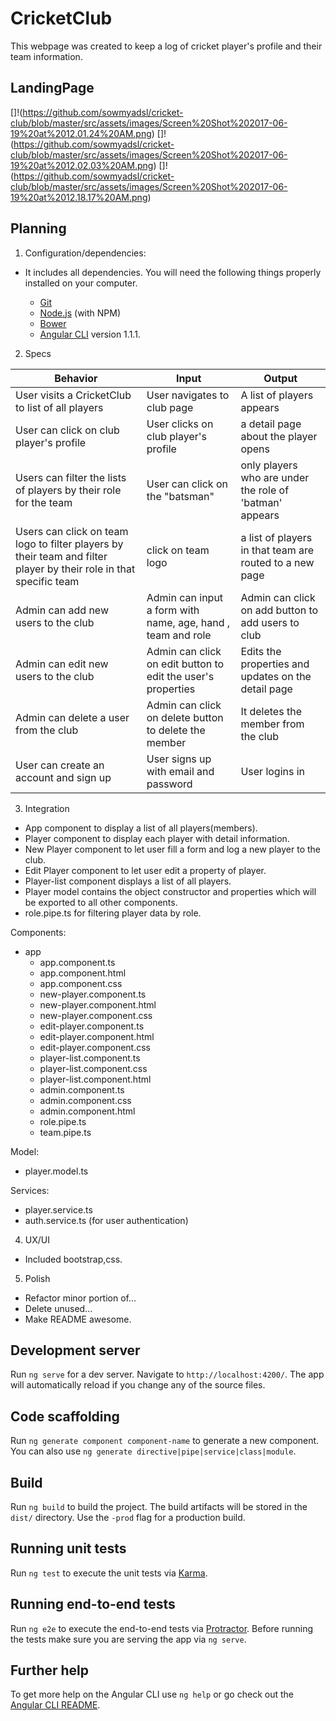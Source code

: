 # CricketClub

  This webpage was created to keep a log of cricket player's profile and their team information.

## LandingPage
[]!(https://github.com/sowmyadsl/cricket-club/blob/master/src/assets/images/Screen%20Shot%202017-06-19%20at%2012.01.24%20AM.png)
[]!(https://github.com/sowmyadsl/cricket-club/blob/master/src/assets/images/Screen%20Shot%202017-06-19%20at%2012.02.03%20AM.png)
[]!(https://github.com/sowmyadsl/cricket-club/blob/master/src/assets/images/Screen%20Shot%202017-06-19%20at%2012.18.17%20AM.png)

## Planning

1. Configuration/dependencies:
  * It includes all dependencies.
    You will need the following things properly installed on your computer.

    * [Git](https://git-scm.com/)
    * [Node.js](https://nodejs.org/) (with NPM)
    * [Bower](https://bower.io/)
    * [Angular CLI](https://github.com/angular/angular-cli) version 1.1.1.

2. Specs

| Behavior | Input | Output |
|----------|-------|--------|
|User visits a CricketClub to list of all players | User navigates to club page | A list of players appears|
| User can click on club player's profile | User clicks on club player's profile | a detail page about the player opens|
| Users can filter the lists of players by their role for the team| User can click on the "batsman" | only players who are under the role of 'batman' appears|
| Users can click on team logo to filter players by their team and filter player by their role in that specific team | click on team logo | a list of players in that team are routed to a new page |
| Admin can add new users to the club | Admin can input a form with name, age, hand , team and role | Admin can click on add button to add users to club|
| Admin can edit new users to the club | Admin can click on edit button to edit the user's properties | Edits the properties and updates on the detail page|
| Admin can delete a user from the club | Admin can click on delete button to delete the member | It deletes the member from the club |
| User can create an account and sign up | User signs up with email and password  | User logins in |


3. Integration
* App component to display a list of all players(members).
* Player component to display each player with detail information.
* New Player component to let user fill a form and log a new player to the club.
* Edit Player component to let user edit a property of player.
* Player-list component displays a list of all players.
* Player model contains the object constructor and properties which will be exported to all other components.
* role.pipe.ts for filtering player data by role.


Components:
* app
  - app.component.ts
  - app.component.html
  - app.component.css
  - new-player.component.ts
  - new-player.component.html
  - new-player.component.css
  - edit-player.component.ts
  - edit-player.component.html
  - edit-player.component.css
  - player-list.component.ts
  - player-list.component.css
  - player-list.component.html
  - admin.component.ts
  - admin.component.css
  - admin.component.html
  - role.pipe.ts
  - team.pipe.ts


Model:
  * player.model.ts


Services:
- player.service.ts
- auth.service.ts (for user authentication)

4. UX/UI
  * Included bootstrap,css.

5. Polish
  * Refactor minor portion of...
  * Delete unused...
  * Make README awesome.

## Development server

Run `ng serve` for a dev server. Navigate to `http://localhost:4200/`. The app will automatically reload if you change any of the source files.

## Code scaffolding

Run `ng generate component component-name` to generate a new component. You can also use `ng generate directive|pipe|service|class|module`.

## Build

Run `ng build` to build the project. The build artifacts will be stored in the `dist/` directory. Use the `-prod` flag for a production build.

## Running unit tests

Run `ng test` to execute the unit tests via [Karma](https://karma-runner.github.io).

## Running end-to-end tests

Run `ng e2e` to execute the end-to-end tests via [Protractor](http://www.protractortest.org/).
Before running the tests make sure you are serving the app via `ng serve`.

## Further help

To get more help on the Angular CLI use `ng help` or go check out the [Angular CLI README](https://github.com/angular/angular-cli/blob/master/README.md).
